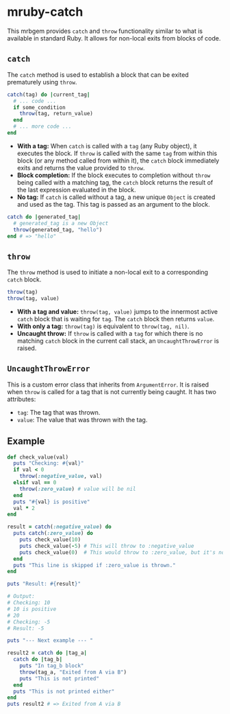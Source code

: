 # mruby-catch

This mrbgem provides `catch` and `throw` functionality similar to what is available in standard Ruby. It allows for non-local exits from blocks of code.

## `catch`

The `catch` method is used to establish a block that can be exited prematurely using `throw`.

```ruby
catch(tag) do |current_tag|
  # ... code ...
  if some_condition
    throw(tag, return_value)
  end
  # ... more code ...
end
```

- **With a tag:** When `catch` is called with a `tag` (any Ruby object), it executes the block. If `throw` is called with the same `tag` from within this block (or any method called from within it), the `catch` block immediately exits and returns the value provided to `throw`.
- **Block completion:** If the block executes to completion without `throw` being called with a matching tag, the `catch` block returns the result of the last expression evaluated in the block.
- **No tag:** If `catch` is called without a tag, a new unique `Object` is created and used as the tag. This tag is passed as an argument to the block.

```ruby
catch do |generated_tag|
  # generated_tag is a new Object
  throw(generated_tag, "hello")
end # => "hello"
```

## `throw`

The `throw` method is used to initiate a non-local exit to a corresponding `catch` block.

```ruby
throw(tag)
throw(tag, value)
```

- **With a tag and value:** `throw(tag, value)` jumps to the innermost active `catch` block that is waiting for `tag`. The `catch` block then returns `value`.
- **With only a tag:** `throw(tag)` is equivalent to `throw(tag, nil)`.
- **Uncaught throw:** If `throw` is called with a `tag` for which there is no matching `catch` block in the current call stack, an `UncaughtThrowError` is raised.

## `UncaughtThrowError`

This is a custom error class that inherits from `ArgumentError`. It is raised when `throw` is called for a tag that is not currently being caught.
It has two attributes:

- `tag`: The tag that was thrown.
- `value`: The value that was thrown with the tag.

## Example

```ruby
def check_value(val)
  puts "Checking: #{val}"
  if val < 0
    throw(:negative_value, val)
  elsif val == 0
    throw(:zero_value) # value will be nil
  end
  puts "#{val} is positive"
  val * 2
end

result = catch(:negative_value) do
  puts catch(:zero_value) do
    puts check_value(10)
    puts check_value(-5) # This will throw to :negative_value
    puts check_value(0)  # This would throw to :zero_value, but it's not reached
  end
  puts "This line is skipped if :zero_value is thrown."
end

puts "Result: #{result}"

# Output:
# Checking: 10
# 10 is positive
# 20
# Checking: -5
# Result: -5

puts "--- Next example --- "

result2 = catch do |tag_a|
  catch do |tag_b|
    puts "In tag_b block"
    throw(tag_a, "Exited from A via B")
    puts "This is not printed"
  end
  puts "This is not printed either"
end
puts result2 # => Exited from A via B
```
